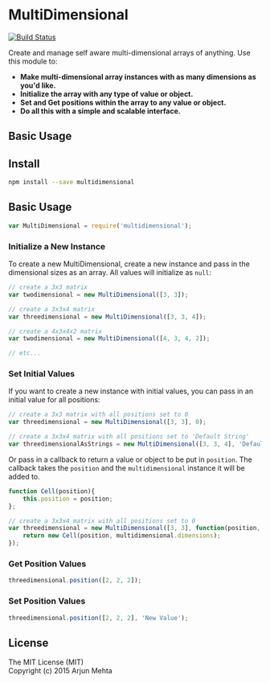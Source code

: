 # MultiDimensional

[![Build Status](https://travis-ci.org/arjunmehta/node-multidimensional.svg)](https://travis-ci.org/arjunmehta/node-multidimensional)

Create and manage self aware multi-dimensional arrays of anything. Use this module to:

- **Make multi-dimensional array instances with as many dimensions as you'd like.**
- **Initialize the array with any type of value or object.**
- **Set and Get positions within the array to any value or object.**
- **Do all this with a simple and scalable interface.**

## Basic Usage

## Install
```bash
npm install --save multidimensional
```

## Basic Usage

```javascript
var MultiDimensional = require('multidimensional');
```

### Initialize a New Instance
To create a new MultiDimensional, create a new instance and pass in the dimensional sizes as an array. All values will initialize as `null`:

```javascript
// create a 3x3 matrix
var twodimensional = new MultiDimensional([3, 3]);

// create a 3x3x4 matrix
var threedimensional = new MultiDimensional([3, 3, 4]);

// create a 4x3x4x2 matrix
var twodimensional = new MultiDimensional([4, 3, 4, 2]);

// etc...
```

### Set Initial Values

If you want to create a new instance with initial values, you can pass in an initial value for all positions:
```javascript
// create a 3x3 matrix with all positions set to 0
var threedimensional = new MultiDimensional([3, 3], 0);

// create a 3x3x4 matrix with all positions set to 'Default String'
var threedimensionalAsStrings = new MultiDimensional([3, 3, 4], 'Default String');
```

Or pass in a callback to return a value or object to be put in `position`. The callback takes the `position` and the `multidimensional` instance it will be added to.
```javascript
function Cell(position){
    this.position = position;
};

// create a 3x3x4 matrix with all positions set to 0
var threedimensional = new MultiDimensional([3, 3], function(position, multidimensional){
    return new Cell(position, multidimensional.dimensions);
});
```

### Get Position Values
```javascript
threedimensional.position([2, 2, 2]);
```

### Set Position Values
```javascript
threedimensional.position([2, 2, 2], 'New Value');
```

## License
The MIT License (MIT)<br/>
Copyright (c) 2015 Arjun Mehta
